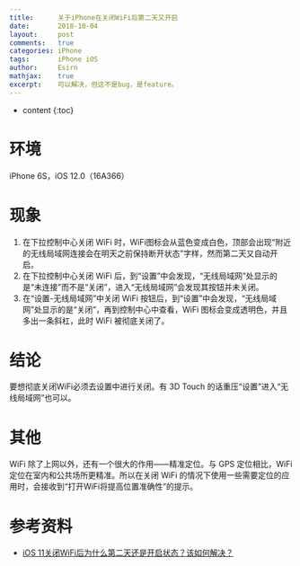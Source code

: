 ```yaml
---
title:		关于iPhone在关闭WiFi后第二天又开启
date:		2018-10-04
layout:		post
comments:	true
categories:	iPhone
tags:		iPhone iOS 
author:		Esirn
mathjax:	true
excerpt: 	可以解决，但这不是bug，是feature。
---
```

* content
{:toc}

# 环境
iPhone 6S，iOS 12.0（16A366）  

# 现象
1. 在下拉控制中心关闭 WiFi 时，WiFi图标会从蓝色变成白色，顶部会出现“附近的无线局域网连接会在明天之前保持断开状态”字样，然而第二天又自动开启。  
2. 在下拉控制中心关闭 WiFi 后，到“设置”中会发现，“无线局域网”处显示的是“未连接”而不是“关闭”，进入“无线局域网”会发现其按钮并未关闭。  
3. 在“设置-无线局域网”中关闭 WiFi 按钮后，到“设置”中会发现，“无线局域网”处显示的是“关闭”，再到控制中心中查看，WiFi 图标会变成透明色，并且多出一条斜杠，此时 WiFi 被彻底关闭了。  

# 结论  
要想彻底关闭WiFi必须去设置中进行关闭。有 3D Touch 的话重压“设置”进入“无线局域网”也可以。  

# 其他
WiFi 除了上网以外，还有一个很大的作用——精准定位。与 GPS 定位相比，WiFi 定位在室内和公共场所更精准。所以在关闭 WiFi 的情况下使用一些需要定位的应用时，会接收到“打开WiFi将提高位置准确性”的提示。  

# 参考资料
- [iOS 11关闭WiFi后为什么第二天还是开启状态？该如何解决？](http://m.ifonebox.cn/news/wifi-guan-bi-0426.html?fdx_switcher=true)